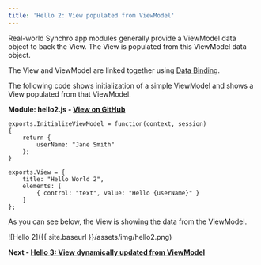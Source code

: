 ```yaml
---
title: 'Hello 2: View populated from ViewModel'
---
```


Real-world Synchro app modules generally provide a ViewModel data object to back the View.  The View is populated from this ViewModel data object.

The View and ViewModel are linked together using [Data Binding](../general/data-binding).

The following code shows initialization of a simple ViewModel and shows a View populated from that ViewModel.

__Module: hello2.js - [View on GitHub](https://github.com/SynchroLabs/SynchroTutorial/blob/master/hello2.js)__

<pre><code><span class="mark">exports.InitializeViewModel = function(context, session)
{
    return {
        userName: "Jane Smith"
    };
}</span>

exports.View = {
    title: "Hello World 2",
    elements: [
        { control: "text", value: "Hello <span class="mark">{userName}</span>" }
    ]
};
</code></pre>

As you can see below, the View is showing the data from the ViewModel. 

![Hello 2]({{ site.baseurl }}/assets/img/hello2.png)

__Next - [Hello 3: View dynamically updated from ViewModel](hello-3)__ 